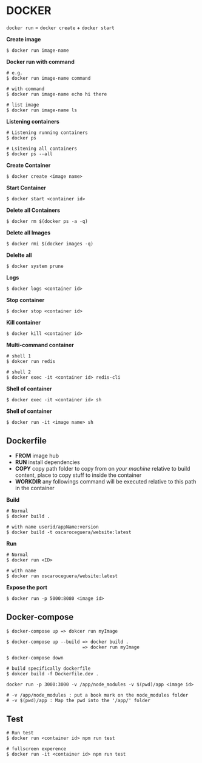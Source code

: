 # DOCKER

`docker run` = `docker create` + `docker start`

**Create image**

```shell
$ docker run image-name
```

**Docker run with command**

```shell
# e.g.
$ docker run image-name command

# with command
$ docker run image-name echo hi there

# list image
$ docker run image-name ls
```


**Listening containers**

```shell
# Listening running containers
$ docker ps

# Lsitening all containers
$ docker ps --all
```

**Create Container**
```shell
$ docker create <image name>
```

**Start Container**
```shell
$ docker start <container id>
```

**Delete all Containers**
```shell
$ docker rm $(docker ps -a -q)
```

**Delete all Images**
```shell
$ docker rmi $(docker images -q)
```

**Delelte all**
```shell
$ docker system prune
```

**Logs**
```shell
$ docker logs <container id>
```

**Stop container**
```shell
$ docker stop <container id>
```

**Kill container**
```shell
$ docker kill <container id>
```

**Multi-command container**
```shell
# shell 1
$ dokcer run redis

# shell 2
$ docker exec -it <container id> redis-cli
```

**Shell of container**
```shell
$ docker exec -it <container id> sh
```

**Shell of container**
```shell
$ docker run -it <image name> sh
```

## Dockerfile

* **FROM** image hub
* **RUN** install dependencies
* **COPY** copy path folder to copy from on *your machine* relative to build content, place to copy stuff to inside the container
* **WORKDIR** any followings command will be  executed relative to this path in the container

**Build**
```shell
# Normal
$ docker build .

# with name userid/appName:version
$ docker build -t oscaroceguera/website:latest
```

**Run**
```shell
# Normal
$ docker run <ID>

# with name
$ docker run oscaroceguera/website:latest
```

**Expose the port**
```shell
$ docker run -p 5000:8080 <image id>
```

## Docker-compose

```shell
$ docker-compose up => dokcer run myImage

$ docker-compose up --build => docker build .
                            => docker run myImage

$ docker-compose down

# build specifically dockerfile
$ dokcer build -f Dockerfile.dev .
```

```shell
docker run -p 3000:3000 -v /app/node_modules -v $(pwd)/app <image id>

# -v /app/node_modules : put a book mark on the node_modules folder
# -v $(pwd)/app : Map the pwd into the '/app/' folder
```

## Test

```shell
# Run test
$ docker run <container id> npm run test

# fullscreen experence
$ docker run -it <container id> npm run test
```